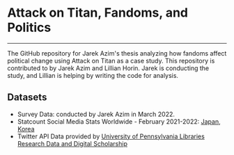 # Attack on Titan, Fandoms, and Politics
---
The GitHub repository for Jarek Azim's thesis analyzing how fandoms affect political change using Attack on Titan as a case study. This repository is contributed to by Jarek Azim and Lillian Horin. Jarek is conducting the study, and Lillian is helping by writing the code for analysis.

## Datasets
- Survey Data: conducted by Jarek Azim in March 2022. 
- Statcount Social Media Stats Worldwide - February 2021-2022: [Japan](https://gs.statcounter.com/social-media-stats/all/japan), [Korea](https://gs.statcounter.com/social-media-stats/all/south-korea)
- Twitter API Data provided by [University of Pennsylvania Libraries Research Data and Digital Scholarship](https://www.library.upenn.edu/blogs/rdds)
